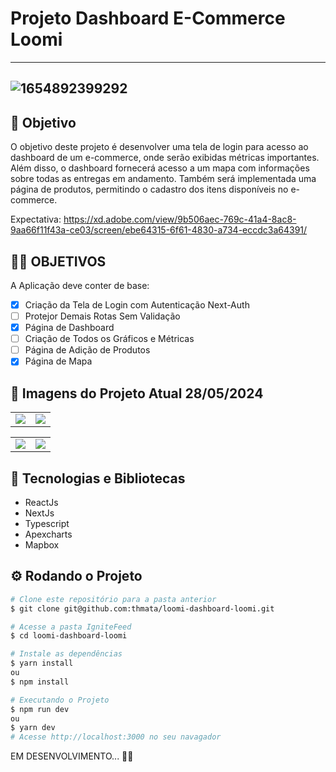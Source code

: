 # Projeto Dashboard E-Commerce Loomi

---
![1654892399292](https://github.com/thmata/loomi-dashboard-loomi/assets/85140172/db1ee94f-b7cb-4121-b633-58ca121b5d4b)
---

## 🚀 Objetivo

O objetivo deste projeto é desenvolver uma tela de login para acesso ao dashboard de um e-commerce, onde serão exibidas métricas importantes. Além disso, o dashboard fornecerá acesso a um mapa com informações sobre todas as entregas em andamento. Também será implementada uma página de produtos, permitindo o cadastro dos itens disponíveis no e-commerce.

Expectativa: https://xd.adobe.com/view/9b506aec-769c-41a4-8ac8-9aa66f11f43a-ce03/screen/ebe64315-6f61-4830-a734-eccdc3a64391/

## 🏃‍♀️ OBJETIVOS 

A Aplicação deve conter de base:

- [X] Criação da Tela de Login com Autenticação Next-Auth
- [ ] Protejor Demais Rotas Sem Validação
- [X] Página de Dashboard
- [ ] Criação de Todos os Gráficos e Métricas
- [ ] Página de Adição de Produtos
- [X] Página de Mapa

## 📸 Imagens do Projeto Atual 28/05/2024

<table>
  <tr>
    <td valign="top"><img src="https://github.com/thmata/loomi-dashboard-loomi/assets/85140172/20139075-8a51-4411-8338-18afcda1e72c"/></td>
    <td valign="top"><img src="https://github.com/thmata/loomi-dashboard-loomi/assets/85140172/b6af870e-6103-4802-848e-7dbda358285a"/></td>
  </tr>
</table>

<table>
  <tr>
    <td valign="top"><img src="https://github.com/thmata/loomi-dashboard-loomi/assets/85140172/1a5b019d-dba6-4959-afa7-0f5d4493df74"/></td>
    <td valign="top"><img src="https://github.com/thmata/loomi-dashboard-loomi/assets/85140172/da707736-fb0d-45a3-9f69-5c62a1eae725"/></td>
  </tr>
</table>


## 🧰 Tecnologias e Bibliotecas

* ReactJs
* NextJs
* Typescript
* Apexcharts
* Mapbox

## ⚙️ Rodando o Projeto
```bash
# Clone este repositório para a pasta anterior
$ git clone git@github.com:thmata/loomi-dashboard-loomi.git

# Acesse a pasta IgniteFeed
$ cd loomi-dashboard-loomi

# Instale as dependências
$ yarn install
ou
$ npm install

# Executando o Projeto
$ npm run dev 
ou
$ yarn dev
# Acesse http://localhost:3000 no seu navagador
```

EM DESENVOLVIMENTO... 🧑‍💻
